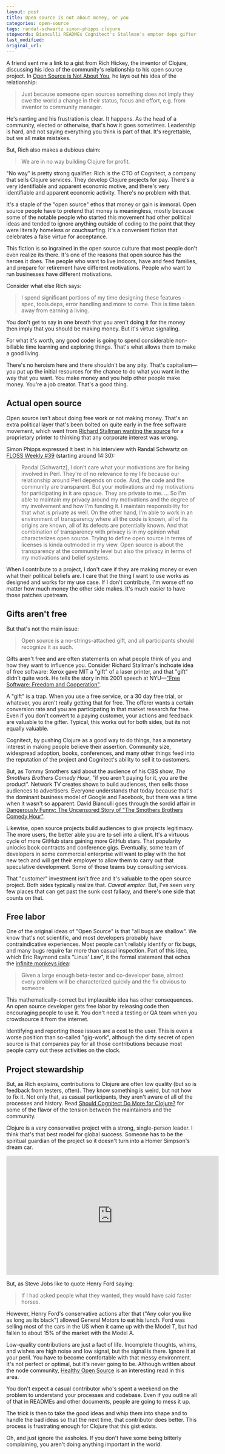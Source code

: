 ```yaml
---
layout: post
title: Open source is not about money, or you
categories: open-source
tags: randal-schwartz simon-phipps clojure
stopwords: Bianculli READMEs Cognitect's Stallman's emptor deps gifter offerer codebase NYU contraindicative codebase
last_modified:
original_url:
---
```


A friend sent me a link to a gist from Rich Hickey, the inventor of Clojure, discussing his idea of the community's relationship to his open source project. In [Open Source is Not About You](https://gist.github.com/richhickey/1563cddea1002958f96e7ba9519972d9), he lays out his idea of the relationship:

<!--more-->

> Just because someone open sources something does not imply they owe the world a change in their status, focus and effort, e.g. from inventor to community manager.

He's ranting and his frustration is clear. It happens. As the head of a community, elected or otherwise, that's how it goes sometimes. Leadership is hard, and not saying everything you think is part of that. It's regrettable, but we all make mistakes.

But, Rich also makes a dubious claim:

> We are in no way building Clojure for profit.

"No way" is pretty strong qualifier. Rich is the CTO of Cognitect, a company that sells Clojure services. They develop Clojure projects for pay. There's a very identifiable and apparent economic motive, and there's very identifiable and apparent economic activity. There's no problem with that.

It's a staple of the "open source" ethos that money or gain is immoral. Open source people have to pretend that money is meaningless, mostly because some of the notable people who started this movement had other political ideas and tended to ignore anything outside of coding to the point that they were literally homeless or couchsurfing. It's a convenient fiction that celebrates a false virtue for acceptance.

This fiction is so ingrained in the open source culture that most people don't even realize its there. It's one of the reasons that open source has the heroes it does. The people who want to live indoors, have and feed families, and prepare for retirement have different motivations. People who want to run businesses have different motivations.

Consider what else Rich says:

> I spend significant portions of my time designing these features - spec, tools.deps, error handling and more to come. This is time taken away from earning a living.

You don't get to say in one breath that you aren't doing it for the money then imply that you should be making money. But it's virtue signaling.

For what it's worth, any good coder is going to spend considerable non-billable time learning and exploring things. That's what allows them to make a good living.

There's no heroism here and there shouldn't be any pity. That's capitalism—you put up the initial resources for the chance to do what you want in the way that you want. You make money and you help other people make money. You're a job creator. That's a good thing.

## Actual open source

Open source isn't about doing free work or not making money. That's an extra political layer that's been bolted on quite early in the free software movement, which went from [Richard Stallman wanting the source](https://www.gnu.org/philosophy/rms-nyu-2001-transcript.txt) for a proprietary printer to thinking that any corporate interest was wrong.


Simon Phipps expressed it best in his interview with Randal Schwartz on [FLOSS Weekly #39](https://twit.tv/shows/floss-weekly/episodes/326) (starting around 14:30):

> Randal [Schwartz], I don't care what your motivations are for being involved in Perl. They're of no relevance to my life because our relationship around Perl depends on code. And, the code and the community are transparent. But your motivations and my motivations for participating in it are opaque. They are private to me. ... So I'm able to maintain my privacy around my motivations and the degree of my involvement and how I'm funding it. I maintain responsibility for that what is private as well. On the other hand, I'm able to work in an environment of transparency where all the code is known, all of its origins are known, all of its defects are potentially known. And that combination of transparency with privacy is in my opinion what characterizes open source. Trying to define open source in terms of licenses is kinda outmoded in my view. Open source is about the transparency at the community level but also the privacy in terms of my motivations and belief systems.

When I contribute to a project, I don't care if they are making money or even what their political beliefs are. I care that the thing I want to use works as designed and works for my use case. If I don't contribute, I'm worse off no matter how much money the other side makes. It's much easier to have those patches upstream.

## Gifts aren't free

But that's not the main issue:

> Open source is a no-strings-attached gift, and all participants should recognize it as such.

Gifts aren't free and are often statements on what people think of you and how they want to influence you. Consider Richard Stallman's inchoate idea of free software: Xerox gave MIT a "gift" of a laser printer, and that "gift" didn't quite work. He tells the story in his 2001 speech at NYU—["Free Software: Freedom and Cooperation"](https://www.gnu.org/philosophy/rms-nyu-2001-transcript.txt).

A "gift" is a trap. When you use a free service, or a 30 day free trial, or whatever, you aren't really getting that for free. The offerer wants a certain conversion rate and you are participating in that market research for free. Even if you don't convert to a paying customer, your actions and feedback are valuable to the gifter. Typical, this works out for both sides, but its not equally valuable.

Cognitect, by pushing Clojure as a good way to do things, has a monetary interest in making people believe their assertion. Community size, widespread adoption, books, conferences, and many other things feed into the reputation of the project and Cognitect's ability to sell it to customers.

But, as Tommy Smothers said about the audience of his CBS show, _The Smothers Brothers Comedy Hour_, "if you aren't paying for it, you are the product". Network TV creates shows to build audiences, then sells those audiences to advertisers. Everyone understands that today because that's the dominant business model of Google and Facebook, but there was a time when it wasn't so apparent. David Bianculli goes through the sordid affair in [Dangerously Funny: The Uncensored Story of "The Smothers Brothers Comedy Hour"](https://amzn.to/2U4LFoC).

Likewise, open source projects build audiences to give projects legitimacy. The more users, the better able you are to sell into a client. It's a virtuous cycle of more GitHub stars gaining more GitHub stars. That popularity unlocks book contracts and conference gigs. Eventually, some team of developers in some commercial enterprise will want to play with the hot new tech and will get their employer to allow them to carry out that speculative development. Some of those teams buy consulting services.

That "customer" investment isn't free and it's valuable to the open source project. Both sides typically realize that. _Caveat emptor_. But, I've seen very few places that can get past the sunk cost fallacy, and there's one side that counts on that.

## Free labor

One of the original ideas of "Open Source" is that "all bugs are shallow". We know that's not scientific, and most developers probably have contraindicative experiences. Most people can't reliably identify or fix bugs, and many bugs require far more than casual inspection. Part of this idea, which Eric Raymond calls "Linus' Law", it the formal statement that echos the [infinite monkeys idea](https://en.wikipedia.org/wiki/Infinite_monkey_theorem):

> Given a large enough beta-tester and co-developer base, almost every problem will be characterized quickly and the fix obvious to someone

This mathematically-correct but implausible idea has other consequences. An open source developer gets free labor by releasing code then encouraging people to use it. You don't need a testing or QA team when you crowdsource it from the internet.

Identifying and reporting those issues are a cost to the user. This is even a worse position than so-called "gig-work", although the dirty secret of open source is that companies pay for all those contributions because most people carry out these activities on the clock.

## Project stewardship

But, as Rich explains, contributions to Clojure are often low quality (but so is feedback from testers, often). They know something is weird, but not how to fix it. Not only that, as casual participants, they aren't aware of all of the processes and history. Read [Should Cognitect Do More for Clojure?](https://lispcast.com/cognitect-clojure/) for some of the flavor of the tension between the maintainers and the community.

Clojure is a very conservative project with a strong, single-person leader. I think that's that best model for global success. Someone has to be the spiritual guardian of the project so it doesn't turn into a Homer Simpson's dream car.

<div class="youtube">
<iframe width="560" height="315" src="https://www.youtube.com/embed/1kshrfvkLZE" frameborder="0" allow="accelerometer; autoplay; clipboard-write; encrypted-media; gyroscope; picture-in-picture" allowfullscreen></iframe>
</div>

But, as Steve Jobs like to quote Henry Ford saying:

> If I had asked people what they wanted, they would have said faster horses.

However, Henry Ford's conservative actions after that ("Any color you like as long as its black") allowed General Motors to eat his lunch. Ford was selling most of the cars in the US when it came up with the Model T, but had fallen to about 15% of the market with the Model A.

Low-quality contributions are just a fact of life. Incomplete thoughts, whims, and wishes are high noise and low signal, but the signal is there. Ignore it at your peril. You have to become comfortable with that messy environment. It's not perfect or optimal, but it's never going to be. Although written about the node community, [Healthy Open Source](https://medium.com/the-node-js-collection/healthy-open-source-967fa8be7951) is an interesting read in this area.

You don't expect a casual contributor who's spent a weekend on the problem to understand your processes and codebase. Even if you outline all of that in READMEs and other documents, people are going to mess it up.

The trick is then to take the good ideas and whip them into shape and to handle the bad ideas so that the next time, that contributor does better. This process is frustrating enough for Clojure that this gist exists.

Oh, and just ignore the assholes. If you don't have some being bitterly complaining, you aren't doing anything important in the world.

